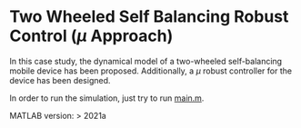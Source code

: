 # Two Wheeled Self Balancing Robust Control ($\mu$ Approach)
In this case study, the dynamical model of a two-wheeled self-balancing mobile device has been proposed. Additionally, a $\mu$ robust controller for the device has been designed.

In order to run the simulation, just try to run [main.m](main.m).

MATLAB version: > 2021a
